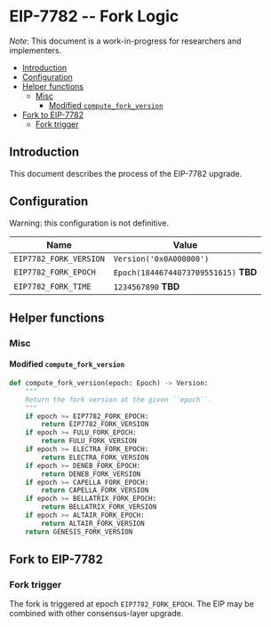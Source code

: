 # EIP-7782 -- Fork Logic

*Note*: This document is a work-in-progress for researchers and implementers.

<!-- mdformat-toc start --slug=github --no-anchors --maxlevel=6 --minlevel=2 -->

- [Introduction](#introduction)
- [Configuration](#configuration)
- [Helper functions](#helper-functions)
  - [Misc](#misc)
    - [Modified `compute_fork_version`](#modified-compute_fork_version)
- [Fork to EIP-7782](#fork-to-eip-7782)
  - [Fork trigger](#fork-trigger)

<!-- mdformat-toc end -->

## Introduction

This document describes the process of the EIP-7782 upgrade.

## Configuration

Warning: this configuration is not definitive.

| Name                   | Value                                 |
| ---------------------- | ------------------------------------- |
| `EIP7782_FORK_VERSION` | `Version('0x0A000000')`               |
| `EIP7782_FORK_EPOCH`   | `Epoch(18446744073709551615)` **TBD** |
| `EIP7782_FORK_TIME`    | `1234567890` **TBD**                  |

## Helper functions

### Misc

#### Modified `compute_fork_version`

```python
def compute_fork_version(epoch: Epoch) -> Version:
    """
    Return the fork version at the given ``epoch``.
    """
    if epoch >= EIP7782_FORK_EPOCH:
        return EIP7782_FORK_VERSION
    if epoch >= FULU_FORK_EPOCH:
        return FULU_FORK_VERSION
    if epoch >= ELECTRA_FORK_EPOCH:
        return ELECTRA_FORK_VERSION
    if epoch >= DENEB_FORK_EPOCH:
        return DENEB_FORK_VERSION
    if epoch >= CAPELLA_FORK_EPOCH:
        return CAPELLA_FORK_VERSION
    if epoch >= BELLATRIX_FORK_EPOCH:
        return BELLATRIX_FORK_VERSION
    if epoch >= ALTAIR_FORK_EPOCH:
        return ALTAIR_FORK_VERSION
    return GENESIS_FORK_VERSION
```

## Fork to EIP-7782

### Fork trigger

The fork is triggered at epoch `EIP7782_FORK_EPOCH`. The EIP may be combined
with other consensus-layer upgrade.
